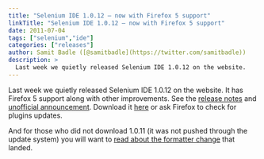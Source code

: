 ```yaml
---
title: "Selenium IDE 1.0.12 – now with Firefox 5 support"
linkTitle: "Selenium IDE 1.0.12 – now with Firefox 5 support"
date: 2011-07-04
tags: ["selenium","ide"]
categories: ["releases"]
author: Samit Badle ([@samitbadle](https://twitter.com/samitbadle))
description: >
  Last week we quietly released Selenium IDE 1.0.12 on the website.
---
```



Last week we quietly released Selenium IDE 1.0.12 on the website. It has Firefox 5 support along with other improvements. See the [release notes](http://code.google.com/p/selenium/wiki/SeIDEReleaseNotes) and [unofficial announcement](http://blog.reallysimplethoughts.com/2011/06/23/selenium-ide-v1-0-12-is-now-here/). Download it [here](http://seleniumhq.org/download/) or ask Firefox to check for plugins updates.

And for those who did not download 1.0.11 (it was not pushed through the update system) you will want to [read about the formatter change](http://blog.reallysimplethoughts.com/2011/06/10/does-selenium-ide-v1-0-11-support-changing-formats/) that landed.
